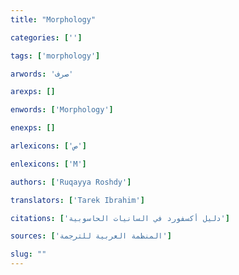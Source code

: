 ```yaml
---
title: "Morphology"

categories: ['']

tags: ['morphology']

arwords: 'صرف'

arexps: []

enwords: ['Morphology']

enexps: []

arlexicons: ['ص']

enlexicons: ['M']

authors: ['Ruqayya Roshdy']

translators: ['Tarek Ibrahim']

citations: ['دليل أكسفورد في السانيات الحاسوبية']

sources: ['المنظمة العربية للترجمة']

slug: ""
---
```

